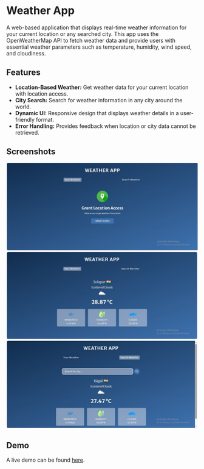 # Weather App

A web-based application that displays real-time weather information for your current location or any searched city. This app uses the OpenWeatherMap API to fetch weather data and provide users with essential weather parameters such as temperature, humidity, wind speed, and cloudiness.

## Features

- **Location-Based Weather:** Get weather data for your current location with location access.
- **City Search:** Search for weather information in any city around the world.
- **Dynamic UI:** Responsive design that displays weather details in a user-friendly format.
- **Error Handling:** Provides feedback when location or city data cannot be retrieved.

## Screenshots

![App Screenshot 1](https://github.com/YashWaghurdekar/Weather-app/blob/e1a9487d8e1dda81739a604cec8d906c139cfc4f/Demo/Capture.jpg)
![App Screenshot 2](https://github.com/YashWaghurdekar/Weather-app/blob/bbb23a82fb21e7eea983f71e8a3a4f2c4abea7ab/Demo/Capture2.jpg)
![App Screenshot 2](https://github.com/YashWaghurdekar/Weather-app/blob/5005a713a9a31c820e2dfe11352bb482cbebea8a/Demo/Capture3.jpg)

## Demo

A live demo can be found [here](https://your-live-demo-link.com).



